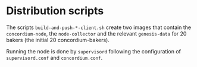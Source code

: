 # Distribution scripts

The scripts `build-and-push-*-client.sh` create two images that contain the
`concordium-node`, the `node-collector` and the relevant `genesis-data` for 20
bakers (the initial 20 concordium-bakers).

Running the node is done by `supervisord` following the configuration of
`supervisord.conf` and `concordium.conf`.
